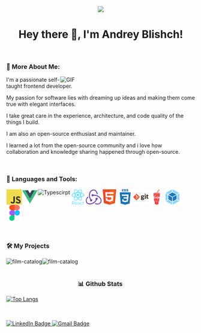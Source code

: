 <div id="header" align="center">
  <img src="https://media.giphy.com/media/3kPDmoWdBpQPNhCnUG/giphy.gif" width="100"/>
</div>

### <h1 align="center">Hey there 👋, I'm Andrey Blishch!</h1>

<br>

### 🧐 More About Me:
<img align="right" alt="GIF" src="https://raw.githubusercontent.com/rahul-jha98/rahul-jha98/main/techstack.gif" width="360px"/>
<p>I'm a passionate self-taught frontend developer.</p>
<p>My passion for software lies with dreaming up ideas and making them come true with elegant interfaces.</p>
<p>I take great care in the experience, architecture, and code quality of the things I build.</p>
<p>I am also an open-source enthusiast and maintainer.</p>
<p>I learned a lot from the open-source community and i love how collaboration and knowledge sharing happened through open-source.</p>   
   

<br>

### 🔨 Languages and Tools:
<a href="https://developer.mozilla.org/en-US/docs/Web/JavaScript" target="_blank"> <img align="left" alt="JavaScript" height ="42px" src="https://github.com/devicons/devicon/blob/master/icons/javascript/javascript-original.svg"> </a>
<a href="https://https://vuejs.org/" target="_blank"><img align="left" alt="Vue" height ="42px" src="https://github.com/devicons/devicon/blob/master/icons/vuejs/vuejs-original.svg"></a>
<a href="https://www.typescriptlang.org/" target="_blank"><img align="left" alt="Typescirpt" height ="42px" src="https://raw.githubusercontent.com/rahul-jha98/github_readme_icons/main/language_and_tools/square/typescript/typescript.svg"></a>
<a href="https://reactjs.org/" target="_blank"> <img align="left" alt="React" height ="42px" src="https://github.com/devicons/devicon/blob/master/icons/react/react-original-wordmark.svg"></a>
<a href="https://redux.js.org/" target="_blank"> <img align="left" alt="Redux" height ="42px" src="https://github.com/devicons/devicon/blob/master/icons/redux/redux-original.svg"></a>
<a href="https://https://html.com/" target="_blank"><img align="left" alt="html" height ="42px" src="https://github.com/devicons/devicon/blob/master/icons/html5/html5-original.svg"></a>
<a href="https://https://www.w3.org/Style/CSS/Overview.en.html/" target="_blank"><img align="left" alt="CSS" height ="42px" src="https://github.com/devicons/devicon/blob/master/icons/css3/css3-plain-wordmark.svg"></a>
<a href="https://git-scm.com/" target="_blank"> <img src="https://github.com/devicons/devicon/blob/master/icons/git/git-original-wordmark.svg" align="left" alt="git" height='42px'/> </a>
<a href="https://gulpjs.com/" target="_blank"> <img src="https://github.com/devicons/devicon/blob/master/icons/gulp/gulp-plain.svg" align="left" alt="gulp" height='42px'/> </a>
<a href="https://webpack.js.org" target="_blank"> <img src="https://github.com/devicons/devicon/blob/master/icons/webpack/webpack-original.svg" align="left" alt="webpack" height='42px'/> </a>
<a href="https://www.figma.com/" target="_blank"> <img src="https://github.com/devicons/devicon/blob/master/icons/figma/figma-original.svg" alt="figma" height='42px'/> </a>

<br>

### 🛠️ My Projects
<a href="https://andrew-soldat.github.io/film-catalog/#/" target="_blank"> <img alt="film-catalog" src="https://andrew-soldat.github.io/film-catalog/assets/img/logo.svg" height="68" align="left"> </a>
<a href="https://andrew-soldat.github.io/english-for-kids/#/" target="_blank"> <img alt="film-catalog" src="https://andrew-soldat.github.io/english-for-kids/favicon.ico" height="68" align="left"> </a>

<br>
<br>

### 📊 Github Stats

[![Top Langs](https://github-readme-stats.vercel.app/api/top-langs/?username=andrew-soldat&layout=compact&theme=vision-friendly-dark)](https://github.com/anuraghazra/github-readme-stats)

<br>
<br>

<div id="badges">
  <a href="https://www.linkedin.com/in/andrew-blishch" target="_blank">
    <img src="https://img.shields.io/badge/LinkedIn-blue?style=for-the-badge&logo=linkedin&logoColor=white" alt="LinkedIn Badge"/>
  </a>
  <a href="mailto:blishch.andrew@gmail.com" target="_blank">
    <img src="https://img.shields.io/badge/Gmail-red?style=for-the-badge&logo=gmail&logoColor=green" alt="Gmail Badge"/>
  </a>
</div>

